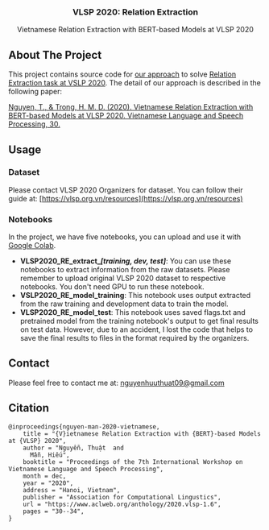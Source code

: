 <p align="center">
<h3 align="center">VLSP 2020: Relation Extraction</h3>
<p align="center">Vietnamese Relation Extraction with BERT-based Models at VLSP 2020</p>
</p>



<!-- ABOUT THE PROJECT -->
## About The Project

This project contains source code for [our approach](https://www.aclweb.org/anthology/2020.vlsp-1.6/) to solve [Relation Extraction task at VSLP 2020](https://vlsp.org.vn/vlsp2020/eval/re). The detail of our approach is described in the following paper: 

[Nguyen, T., & Trong, H. M. D. (2020). Vietnamese Relation Extraction with BERT-based Models at VLSP 2020. Vietnamese Language and Speech Processing, 30.](https://www.aclweb.org/anthology/2020.vlsp-1.6.pdf)

<!-- USAGE -->
## Usage

### Dataset

Please contact VLSP 2020 Organizers for dataset. You can follow their guide at: [https://vlsp.org.vn/resources](https://vlsp.org.vn/resources)

### Notebooks

In the project, we have five notebooks, you can upload and use it with [Google Colab](https://colab.research.google.com/).

* **VLSP2020_RE_extract_*[training, dev, test]***: You can use these notebooks to extract information from the raw datasets. Please remember to upload original VLSP 2020 dataset to respective notebooks. You don't need GPU to run these notebook.
* **VSLP2020_RE_model_training**: This notebook uses output extracted from the raw training and development data to train the model.
* **VLSP2020_RE_model_test**: This notebook uses saved flags.txt and pretrained model from the training notebook's output to get final results on test data. However, due to an accident, I lost the code that helps to save the final results to files in the format required by the organizers.

<!-- CONTACT -->
## Contact

Please feel free to contact me at: [nguyenhuuthuat09@gmail.com](mailto:nguyenhuuthuat09@gmail.com)

## Citation

```
@inproceedings{nguyen-man-2020-vietnamese,
    title = "{V}ietnamese Relation Extraction with {BERT}-based Models at {VLSP} 2020",
    author = "Nguyễn, Thuật  and
      Mẫn, Hiếu",
    booktitle = "Proceedings of the 7th International Workshop on Vietnamese Language and Speech Processing",
    month = dec,
    year = "2020",
    address = "Hanoi, Vietnam",
    publisher = "Association for Computational Lingustics",
    url = "https://www.aclweb.org/anthology/2020.vlsp-1.6",
    pages = "30--34",
}
```







































